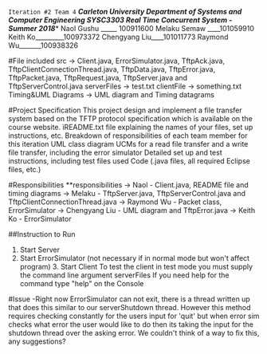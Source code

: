 
`Iteration #2 Team 4`
***Carleton University
Department of Systems and Computer Engineering
SYSC3303 Real Time Concurrent System - Summer 2018****
Naol Gushu _____ 100911600
Melaku Semaw ____101059910
Keith Ko_________100973372
Chengyang Liu____101011773
Raymond Wu_______100938326

#File included
src -> Client.java, ErrorSimulator.java, TftpAck.java, TftpClientConnectionThread.java,
TftpData.java, TftpError.java, TftpPacket.java, TftpRequest.java,
TftpServer.java and TftpServerControl.java
  serverFiles -> test.txt
  clientFile -> something.txt
  Timing&UML Diagrams -> UML diagram and Timing datagrams


#Project Specification
This project design and implement a file transfer system based on the TFTP protocol
specification which is available on the course website.
ìREADME.txt file explaining the names of your files, set up instructions, etc.
Breakdown of responsibilities of each team member for this iteration
UML class diagram
UCMs for a read file transfer and a write file transfer, including the error simulator
Detailed set up and test instructions, including test files used
Code (.java files, all required Eclipse files, etc.)

#Responsibilities
**responsibilities
  -> Naol - Client.java, README file and timing diagrams
    -> Melaku - TftpServer.java, TftpServerControl.java and TftpClientConnectionThread.java
      -> Raymond Wu - Packet class, ErrorSimulator
        -> Chengyang Liu - UML diagram and TftpError.java
          -> Keith Ko - ErrorSimulator


##Instruction to Run
1. Start Server
  2. Start ErrorSimulator (not necessary if in normal mode but won't affect program)
    3. Start Client
      To test the client in test mode you must supply the command line argument serverFiles
      If you need help for the command type "help" on the Console


#Issue
-Right now ErrorSimulator can not exit, there is a thread written up that
	does this similar to our serverShutdown thread.  However this method requires checking
	constantly for the users input for 'quit' but when error sim checks what error the
	user would like to do then its taking the input for the shutdown thread over the asking
	error.  We couldn't think of a way to fix this, any suggestions?

